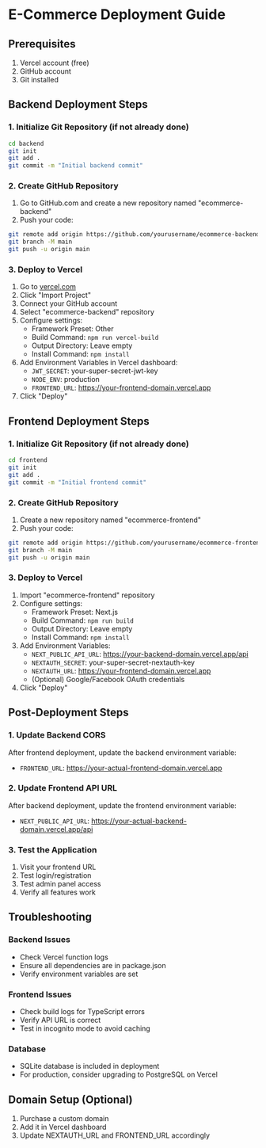 # E-Commerce Deployment Guide

## Prerequisites

1. Vercel account (free)
2. GitHub account
3. Git installed

## Backend Deployment Steps

### 1. Initialize Git Repository (if not already done)

```bash
cd backend
git init
git add .
git commit -m "Initial backend commit"
```

### 2. Create GitHub Repository

1. Go to GitHub.com and create a new repository named "ecommerce-backend"
2. Push your code:

```bash
git remote add origin https://github.com/yourusername/ecommerce-backend.git
git branch -M main
git push -u origin main
```

### 3. Deploy to Vercel

1. Go to [vercel.com](https://vercel.com)
2. Click "Import Project"
3. Connect your GitHub account
4. Select "ecommerce-backend" repository
5. Configure settings:
   - Framework Preset: Other
   - Build Command: `npm run vercel-build`
   - Output Directory: Leave empty
   - Install Command: `npm install`
6. Add Environment Variables in Vercel dashboard:
   - `JWT_SECRET`: your-super-secret-jwt-key
   - `NODE_ENV`: production
   - `FRONTEND_URL`: https://your-frontend-domain.vercel.app
7. Click "Deploy"

## Frontend Deployment Steps

### 1. Initialize Git Repository (if not already done)

```bash
cd frontend
git init
git add .
git commit -m "Initial frontend commit"
```

### 2. Create GitHub Repository

1. Create a new repository named "ecommerce-frontend"
2. Push your code:

```bash
git remote add origin https://github.com/yourusername/ecommerce-frontend.git
git branch -M main
git push -u origin main
```

### 3. Deploy to Vercel

1. Import "ecommerce-frontend" repository
2. Configure settings:
   - Framework Preset: Next.js
   - Build Command: `npm run build`
   - Output Directory: Leave empty
   - Install Command: `npm install`
3. Add Environment Variables:
   - `NEXT_PUBLIC_API_URL`: https://your-backend-domain.vercel.app/api
   - `NEXTAUTH_SECRET`: your-super-secret-nextauth-key
   - `NEXTAUTH_URL`: https://your-frontend-domain.vercel.app
   - (Optional) Google/Facebook OAuth credentials
4. Click "Deploy"

## Post-Deployment Steps

### 1. Update Backend CORS

After frontend deployment, update the backend environment variable:

- `FRONTEND_URL`: https://your-actual-frontend-domain.vercel.app

### 2. Update Frontend API URL

After backend deployment, update the frontend environment variable:

- `NEXT_PUBLIC_API_URL`: https://your-actual-backend-domain.vercel.app/api

### 3. Test the Application

1. Visit your frontend URL
2. Test login/registration
3. Test admin panel access
4. Verify all features work

## Troubleshooting

### Backend Issues

- Check Vercel function logs
- Ensure all dependencies are in package.json
- Verify environment variables are set

### Frontend Issues

- Check build logs for TypeScript errors
- Verify API URL is correct
- Test in incognito mode to avoid caching

### Database

- SQLite database is included in deployment
- For production, consider upgrading to PostgreSQL on Vercel

## Domain Setup (Optional)

1. Purchase a custom domain
2. Add it in Vercel dashboard
3. Update NEXTAUTH_URL and FRONTEND_URL accordingly
